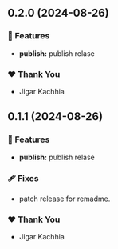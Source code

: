 ## 0.2.0 (2024-08-26)


### 🚀 Features

- **publish:** publish relase


### ❤️  Thank You

- Jigar Kachhia

## 0.1.1 (2024-08-26)


### 🚀 Features

- **publish:** publish relase


### 🩹 Fixes

- patch release for remadme.


### ❤️  Thank You

- Jigar Kachhia
